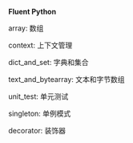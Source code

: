 **Fluent Python**

array: 数组

context: 上下文管理

dict_and_set: 字典和集合

text_and_bytearray: 文本和字节数组

unit_test: 单元测试

singleton: 单例模式

decorator: 装饰器